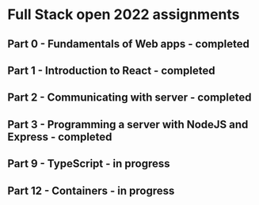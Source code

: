 # Full Stack open 2022 assignments

## Part 0 - Fundamentals of Web apps - completed
## Part 1 - Introduction to React - completed
## Part 2 - Communicating with server - completed
## Part 3 - Programming a server with NodeJS and Express - completed
## Part 9 - TypeScript - in progress
## Part 12 - Containers - in progress
